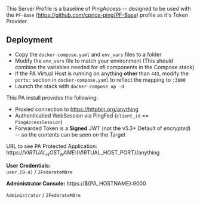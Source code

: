 This Server Profile is a baseline of PingAccess -- designed to be used with the `PF-Base` (https://github.com/cprice-ping/PF-Base) profile as it's Token Provider.  

## Deployment
* Copy the `docker-compose.yaml` and `env_vars` files to a folder
* Modify the `env_vars` file to match your environment (This should combine the variables needed for *all* components in the Compose stack)
* If the PA Virtual Host is running on anything **other** than `443`, modify the `ports:` section in `docker-compose.yaml` to reflect the mapping to `:3000`
* Launch the stack with `docker-compose up -d`

This PA install provides the following:  
* Proxied connection to https://httpbin.org/anything
* Authenticatied WebSession via PingFed (`client_id` == `PingAccessSession`)
* Forwarded Token is a **Signed** JWT (not the v5.3+ Default of *encrypted*) -- so the contents can be seen on the Target

URL to see PA Protected Application:  
https://${VIRTUAL_HOST_NAME}:${VIRTUAL_HOST_PORT}/anything

**User Credentials:**  
`user.[0-4]` / `2FederateM0re`

**Administrator Console:**
https://${PA_HOSTNAME}:9000  

`Administrator` / `2FederateM0re`